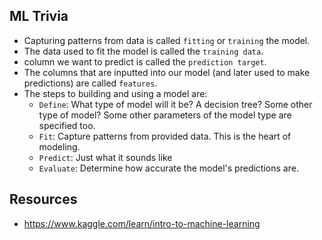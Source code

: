 ## ML Trivia
- Capturing patterns from data is called `fitting` or `training` the model.
- The data used to fit the model is called the `training data`.
- column we want to predict is called the `prediction target`.
- The columns that are inputted into our model (and later used to make predictions) are called `features`.
- The steps to building and using a model are:
  - `Define`: What type of model will it be? A decision tree? Some other type of model? Some other parameters of the model type are specified too.
  - `Fit`: Capture patterns from provided data. This is the heart of modeling.
  - `Predict`: Just what it sounds like
  - `Evaluate`: Determine how accurate the model's predictions are.

## Resources
- https://www.kaggle.com/learn/intro-to-machine-learning